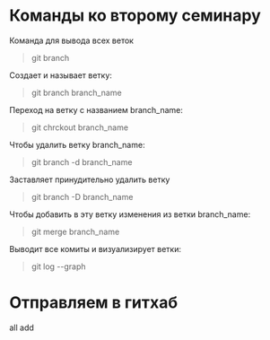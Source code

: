 # Команды ко второму семинару

Команда для вывода всех веток
> git branch

Создает и называет ветку:
> git branch branch_name

Переход на ветку с названием branch_name:
> git chrckout branch_name

Чтобы удалить ветку branch_name:
> git branch -d branch_name

Заставляет принудительно удалить ветку
> git branch -D branch_name

Чтобы добавить в эту ветку изменения из ветки branch_name:
> git merge branch_name

Выводит все комиты и визуализирует ветки:
> git log --graph

# Отправляем в гитхаб

 all add
